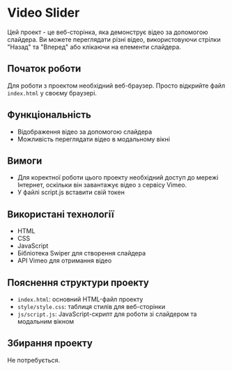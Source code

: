 # Video Slider

Цей проект - це веб-сторінка, яка демонструє відео за допомогою слайдера. Ви можете переглядати різні відео, використовуючи стрілки "Назад" та "Вперед" або клікаючи на елементи слайдера.

## Початок роботи

Для роботи з проектом необхідний веб-браузер. Просто відкрийте файл `index.html` у своєму браузері.

## Функціональність

- Відображення відео за допомогою слайдера
- Можливість переглядати відео в модальному вікні

## Вимоги

- Для коректної роботи цього проекту необхідний доступ до мережі Інтернет, оскільки він завантажує відео з сервісу Vimeo.
- У файлі script.js вставити свій токен

## Використані технології

- HTML
- CSS
- JavaScript
- Бібліотека Swiper для створення слайдера
- API Vimeo для отримання відео

## Пояснення структури проекту

- `index.html`: основний HTML-файл проекту
- `style/style.css`: таблиця стилів для веб-сторінки
- `js/script.js`: JavaScript-скрипт для роботи зі слайдером та модальним вікном

## Збирання проекту

Не потребується.

